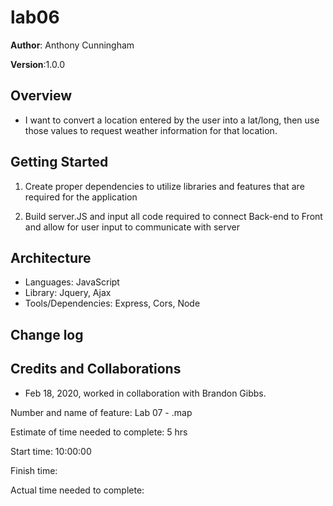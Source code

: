 # lab06

**Author**: Anthony Cunningham

**Version**:1.0.0

## Overview

- I want to convert a location entered by the user into a lat/long, then use those values to request weather information for that location.

## Getting Started

<!-- What are the steps that a user must take in order to build this app on their own machine and get it running? -->

1) Create proper dependencies to utilize libraries and features that are required for the application

2) Build server.JS and input all code required to connect Back-end to Front and allow for user input to communicate with server



## Architecture

<!-- Provide a detailed description of the application design. What technologies (languages, libraries, etc) you're using, and any other relevant design information. -->

- Languages: JavaScript
- Library: Jquery, Ajax
- Tools/Dependencies: Express, Cors, Node

## Change log

## Credits and Collaborations

- Feb 18, 2020, worked in collaboration with Brandon Gibbs.


Number and name of feature: Lab 07 - .map

Estimate of time needed to complete: 5 hrs

Start time: 10:00:00

Finish time:

Actual time needed to complete: 